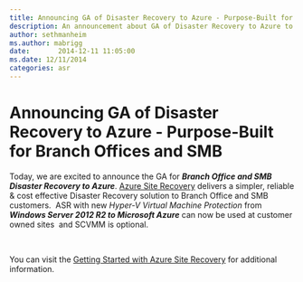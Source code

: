 ```yaml
---
title: Announcing GA of Disaster Recovery to Azure - Purpose-Built for Branch Offices and SMB
description: An announcement about GA of Disaster Recovery to Azure to Branch Office and SMB customers.
author: sethmanheim
ms.author: mabrigg
date:       2014-12-11 11:05:00
ms.date: 12/11/2014
categories: asr
---
```

# Announcing GA of Disaster Recovery to Azure - Purpose-Built for Branch Offices and SMB

Today, we are excited to announce the GA for **_Branch Office and SMB Disaster Recovery to Azure_**. [Azure Site Recovery](https://aka.ms/smb_asr_landingpage) delivers a simpler, reliable & cost effective Disaster Recovery solution to Branch Office and SMB customers.  ASR with new _Hyper-V Virtual Machine Protection_ from **_Windows Server 2012 R2 to Microsoft Azure_** can now be used at customer owned sites  and SCVMM is optional.

 

You can visit the [Getting Started with Azure Site Recovery](/azure/site-recovery/) for additional information.
